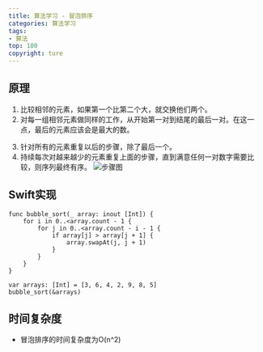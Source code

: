 ```yaml
---
title: 算法学习 - 冒泡排序
categories: 算法学习
tags:
- 算法
top: 100
copyright: ture
---
```


## 原理
1. 比较相邻的元素，如果第一个比第二个大，就交换他们两个。
2. 对每一组相邻元素做同样的工作，从开始第一对到结尾的最后一对。在这一点，最后的元素应该会是最大的数。
 <!-- more -->
3. 针对所有的元素重复以后的步骤，除了最后一个。
4. 持续每次对越来越少的元素重复上面的步骤，直到满意任何一对数字需要比较，则序列最终有序。
![](https://ws1.sinaimg.cn/large/749c46aagy1fvrm3x9pj5j20iu08xq4b.jpg '步骤图')

## Swift实现
```
func bubble_sort(_ array: inout [Int]) {
    for i in 0..<array.count - 1 {
        for j in 0..<array.count - i - 1 {
            if array[j] > array[j + 1] {
                array.swapAt(j, j + 1)
            }
        }
    }
}

var arrays: [Int] = [3, 6, 4, 2, 9, 8, 5]
bubble_sort(&arrays)
```

## 时间复杂度
- 冒泡排序的时间复杂度为O(n^2)